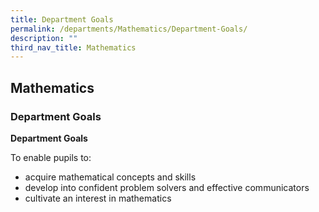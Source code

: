 ```yaml
---
title: Department Goals
permalink: /departments/Mathematics/Department-Goals/
description: ""
third_nav_title: Mathematics
---
```

## Mathematics

### Department Goals

**Department Goals**

To enable pupils to:

*   acquire mathematical concepts and skills
*   develop into confident problem solvers and effective communicators
*   cultivate an interest in mathematics